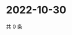# 2022-10-30

共 0 条

<!-- BEGIN WEIBO -->
<!-- 最后更新时间 Sun Oct 30 2022 23:17:25 GMT+0800 (China Standard Time) -->

<!-- END WEIBO -->
